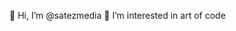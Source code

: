 👋 Hi, I’m @satezmedia
👀 I’m interested in art of code

<!---
satezmedia/satezmedia is a ✨ special ✨ repository because its `README.md` (this file) appears on your GitHub profile.
You can click the Preview link to take a look at your changes.
--->
